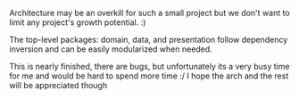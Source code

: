 Architecture may be an overkill for such a small project but we don't want to limit any project's growth potential. :)

The top-level packages: domain, data, and presentation follow dependency inversion and can be easily modularized when needed.

This is nearly finished, there are bugs, but unfortunately its a very busy time for me and would be hard to spend more time :/ 
I hope the arch and the rest will be appreciated though

